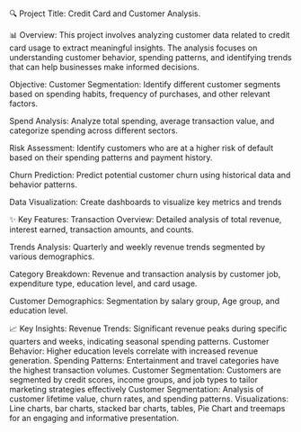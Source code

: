 🔍 Project Title: Credit Card and Customer Analysis.


📊 Overview: This project involves analyzing customer data related to credit card usage to extract meaningful insights. The analysis focuses on understanding customer behavior, spending patterns, and identifying trends that can help businesses make informed decisions.

Objective:
Customer Segmentation: Identify different customer segments based on spending habits, frequency of purchases, and other relevant factors.

Spend Analysis: Analyze total spending, average transaction value, and categorize spending across different sectors.

Risk Assessment: Identify customers who are at a higher risk of default based on their spending patterns and payment history.

Churn Prediction: Predict potential customer churn using historical data and behavior patterns.

Data Visualization: Create dashboards to visualize key metrics and trends

✨ Key Features:
Transaction Overview: Detailed analysis of total revenue, interest earned, transaction amounts, and counts.

Trends Analysis: Quarterly and weekly revenue trends segmented by various demographics.

Category Breakdown: Revenue and transaction analysis by customer job, expenditure type, education level, and card usage.

Customer Demographics: Segmentation by salary group, Age group, and education level.

📈 Key Insights:
Revenue Trends: Significant revenue peaks during specific quarters and weeks, indicating seasonal spending patterns.
Customer Behavior: Higher education levels correlate with increased revenue generation.
Spending Patterns: Entertainment and travel categories have the highest transaction volumes.
Customer Segmentation: Customers are segmented by credit scores, income groups, and job types to tailor marketing strategies effectively
Customer Segmentation: Analysis of customer lifetime value, churn rates, and spending patterns.
Visualizations: Line charts, bar charts, stacked bar charts, tables, Pie Chart and treemaps for an engaging and informative presentation.
